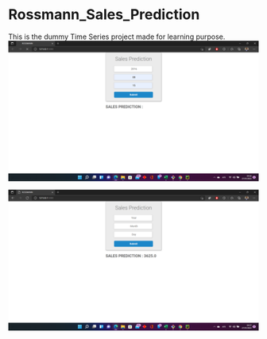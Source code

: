 # Rossmann_Sales_Prediction
This is the dummy Time Series project made for learning purpose.
![Alt text](https://github.com/GuptAmit725/Rossmann_Sales_Prediction/blob/main/Screenshot%20(19).png?raw=true "STEP:1 ENTER THE YEAR, MONTH AND DAY FOR FORECAST.")

![Alt text](https://github.com/GuptAmit725/Rossmann_Sales_Prediction/blob/main/Screenshot%20(20).png?raw=true "STEP:2 OUTPUT.")


